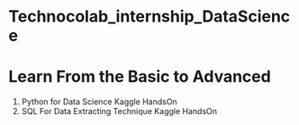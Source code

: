 # Technocolab_internship_DataScience
<h1>Learn From the Basic to Advanced</h1>
<ol>
  <li>Python for Data Science Kaggle HandsOn</li>
  <li>SQL For Data Extracting Technique Kaggle HandsOn</li>
</ol>
